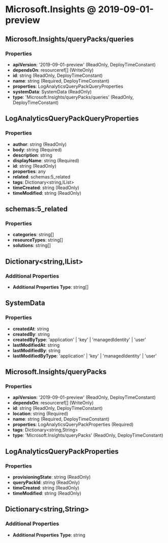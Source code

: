 # Microsoft.Insights @ 2019-09-01-preview

## Microsoft.Insights/queryPacks/queries
### Properties
* **apiVersion**: '2019-09-01-preview' (ReadOnly, DeployTimeConstant)
* **dependsOn**: resourceref[] (WriteOnly)
* **id**: string (ReadOnly, DeployTimeConstant)
* **name**: string (Required, DeployTimeConstant)
* **properties**: LogAnalyticsQueryPackQueryProperties
* **systemData**: SystemData (ReadOnly)
* **type**: 'Microsoft.Insights/queryPacks/queries' (ReadOnly, DeployTimeConstant)

## LogAnalyticsQueryPackQueryProperties
### Properties
* **author**: string (ReadOnly)
* **body**: string (Required)
* **description**: string
* **displayName**: string (Required)
* **id**: string (ReadOnly)
* **properties**: any
* **related**: schemas:5_related
* **tags**: Dictionary<string,IList<String>>
* **timeCreated**: string (ReadOnly)
* **timeModified**: string (ReadOnly)

## schemas:5_related
### Properties
* **categories**: string[]
* **resourceTypes**: string[]
* **solutions**: string[]

## Dictionary<string,IList<String>>
### Additional Properties
* **Additional Properties Type**: string[]

## SystemData
### Properties
* **createdAt**: string
* **createdBy**: string
* **createdByType**: 'application' | 'key' | 'managedIdentity' | 'user'
* **lastModifiedAt**: string
* **lastModifiedBy**: string
* **lastModifiedByType**: 'application' | 'key' | 'managedIdentity' | 'user'

## Microsoft.Insights/queryPacks
### Properties
* **apiVersion**: '2019-09-01-preview' (ReadOnly, DeployTimeConstant)
* **dependsOn**: resourceref[] (WriteOnly)
* **id**: string (ReadOnly, DeployTimeConstant)
* **location**: string (Required)
* **name**: string (Required, DeployTimeConstant)
* **properties**: LogAnalyticsQueryPackProperties (Required)
* **tags**: Dictionary<string,String>
* **type**: 'Microsoft.Insights/queryPacks' (ReadOnly, DeployTimeConstant)

## LogAnalyticsQueryPackProperties
### Properties
* **provisioningState**: string (ReadOnly)
* **queryPackId**: string (ReadOnly)
* **timeCreated**: string (ReadOnly)
* **timeModified**: string (ReadOnly)

## Dictionary<string,String>
### Additional Properties
* **Additional Properties Type**: string

